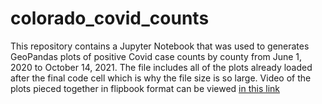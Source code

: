 # colorado_covid_counts
This repository contains a Jupyter Notebook that was used to generates GeoPandas plots of positive Covid case counts by county from June 1, 2020 to October 14, 2021.  The file includes all of the plots already loaded after the final code cell which is why the file size is so large.  Video of the plots pieced together in flipbook format can be viewed [in this link](https://youtu.be/aVxJBf6tdgE)
